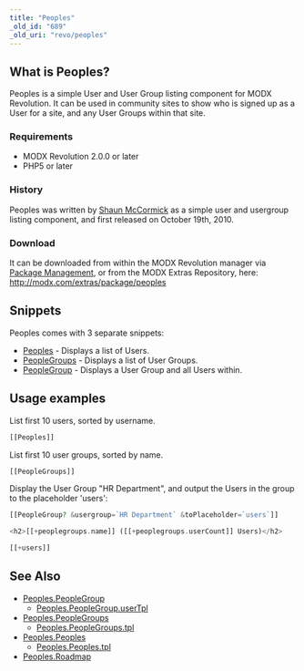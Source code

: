 ```yaml
---
title: "Peoples"
_old_id: "689"
_old_uri: "revo/peoples"
---
```


## What is Peoples?

Peoples is a simple User and User Group listing component for MODX Revolution. It can be used in community sites to show who is signed up as a User for a site, and any User Groups within that site.

### Requirements

- MODX Revolution 2.0.0 or later
- PHP5 or later

### History

Peoples was written by [Shaun McCormick](https://github.com/splittingred) as a simple user and usergroup listing component, and first released on October 19th, 2010.

### Download

It can be downloaded from within the MODX Revolution manager via [Package Management](developing-in-modx/advanced-development/package-management "Package Management"), or from the MODX Extras Repository, here: <http://modx.com/extras/package/peoples>

## Snippets

Peoples comes with 3 separate snippets:

- [Peoples](extras/peoples/peoples.peoples "Peoples.Peoples") - Displays a list of Users.
- [PeopleGroups](extras/peoples/peoples.peoplegroups "Peoples.PeopleGroups") - Displays a list of User Groups.
- [PeopleGroup](extras/peoples/peoples.peoplegroup "Peoples.PeopleGroup") - Displays a User Group and all Users within.

## Usage examples

List first 10 users, sorted by username.

``` php
[[Peoples]]
```

List first 10 user groups, sorted by name.

``` php
[[PeopleGroups]]
```

Display the User Group "HR Department", and output the Users in the group to the placeholder 'users':

``` php
[[PeopleGroup? &usergroup=`HR Department` &toPlaceholder=`users`]]

<h2>[[+peoplegroups.name]] ([[+peoplegroups.userCount]] Users)</h2>

[[+users]]
```

## See Also

- [Peoples.PeopleGroup](extras/peoples/peoples.peoplegroup)
    - [Peoples.PeopleGroup.userTpl](extras/peoples/peoples.peoplegroup/peoples.peoplegroup.usertpl)
- [Peoples.PeopleGroups](extras/peoples/peoples.peoplegroups)
    - [Peoples.PeopleGroups.tpl](extras/peoples/peoples.peoplegroups/peoples.peoplegroups.tpl)
- [Peoples.Peoples](extras/peoples/peoples.peoples)
    - [Peoples.Peoples.tpl](extras/peoples/peoples.peoples/peoples.peoples.tpl)
- [Peoples.Roadmap](extras/peoples/peoples.roadmap)
